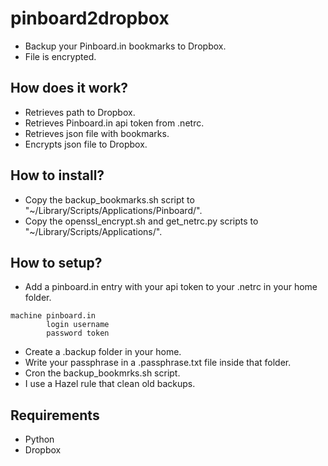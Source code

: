 pinboard2dropbox
================

* Backup your Pinboard.in bookmarks to Dropbox.
* File is encrypted.

## How does it work?

* Retrieves path to Dropbox.
* Retrieves Pinboard.in api token from .netrc.
* Retrieves json file with bookmarks.
* Encrypts json file to Dropbox.

## How to install?

* Copy the backup_bookmarks.sh script to "~/Library/Scripts/Applications/Pinboard/".
* Copy the openssl_encrypt.sh and get_netrc.py scripts to "~/Library/Scripts/Applications/".

## How to setup?

* Add a pinboard.in entry with your api token to your .netrc in your home folder.
```
machine pinboard.in
        login username
        password token
```
* Create a .backup folder in your home.
* Write your passphrase in a .passphrase.txt file inside that folder.
* Cron the backup_bookmrks.sh script.
* I use a Hazel rule that clean old backups.

## Requirements

* Python
* Dropbox